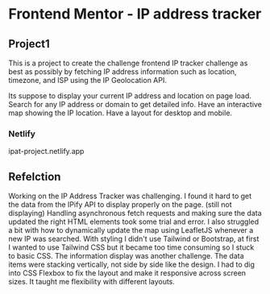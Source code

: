 # Frontend Mentor - IP address tracker
## Project1

This is a project to create the challenge frontend IP tracker challenge as best as possibly by fetching IP address information such as location, timezone, and ISP using the IP Geolocation API.

Its suppose to display your current IP address and location on page load.  Search for any IP address or domain to get detailed info. Have an interactive map showing the IP location. Have a layout for desktop and mobile.

### Netlify
ipat-project.netlify.app

## Refelction 
Working on the IP Address Tracker was challenging.  I found it hard to get the data from the IPify API to display properly on the page. (still not displaying) Handling asynchronous fetch requests and making sure the data updated the right HTML elements took some trial and error. I also struggled a bit with how to dynamically update the map using LeafletJS whenever a new IP was searched. 
With styling I didn't use Tailwind or Bootstrap, at first I wanted to use Tailwind CSS but it became too time consuming so I stuck to basic CSS. The information display was another challenge. The data items were stacking vertically, not side by side like the design. I had to dig into CSS Flexbox to fix the layout and make it responsive across screen sizes. It taught me flexibility with different layouts.
